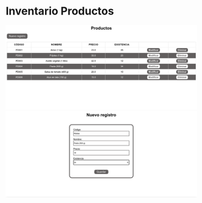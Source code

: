 # Inventario Productos


![productos](screenshots/productos.png)
![formulario productos](screenshots/form-agregar.png)

